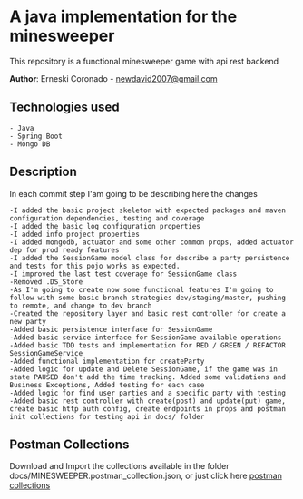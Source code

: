 # A java implementation for the minesweeper

This repository is a functional minesweeper game with api rest backend

**Author**: Erneski Coronado  - newdavid2007@gmail.com

## Technologies used

    - Java
    - Spring Boot
    - Mongo DB
    


## Description

In each commit step I'am going to be describing here the changes

    -I added the basic project skeleton with expected packages and maven configuration dependencies, testing and coverage
    -I added the basic log configuration properties
    -I added info project properties
    -I added mongodb, actuator and some other common props, added actuator dep for prod ready features
    -I added the SessionGame model class for describe a party persistence and tests for this pojo works as expected.
    -I improved the last test coverage for SessionGame class
    -Removed .DS_Store
    -As I'm going to create now some functional features I'm going to follow with some basic branch strategies dev/staging/master, pushing to remote, and change to dev branch 
    -Created the repository layer and basic rest controller for create a new party
    -Added basic persistence interface for SessionGame
    -Added basic service interface for SessionGame available operations
    -Added basic TDD tests and implementation for RED / GREEN / REFACTOR SessionGameService
    -Added functional implementation for createParty
    -Added logic for update and Delete SessionGame, if the game was in state PAUSED don't add the time tracking. Added some validations and Business Exceptions, Added testing for each case
    -Added logic for find user parties and a specific party with testing
    -Added basic rest controller with create(post) and update(put) game, create basic http auth config, create endpoints in props and postman init collections for testing api in docs/ folder

   
## Postman Collections

Download and Import the collections available in the folder docs/MINESWEEPER.postman_collection.json, or just click here [postman collections](docs/MINESWEEPER.postman_collection.json)
